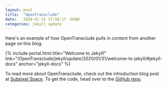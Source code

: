 ```yaml
---
layout: post
title:  "OpenTransclude"
date:   2020-01-31 17:58:17 -0500
categories: jekyll update
---
```

Here's an example of how OpenTransclude pulls in content from another page on this blog.

{% include portal.html title="Welcome to Jekyll!" link="/OpenTransclude/jekyll/update/2020/01/31/welcome-to-jekyll/#jekyll-docs" anchor="jekyll-docs" %}

To read more about OpenTransclude, check out the introduction blog post at [Subpixel Space](https://subpixel.space/openTransclude). To get the code, head over to the [GitHub repo]().